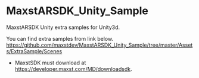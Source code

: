 # MaxstARSDK_Unity_Sample
MaxstARSDK Unity extra samples for Unity3d.

You can find extra samples from link below.
https://github.com/maxstdev/MaxstARSDK_Unity_Sample/tree/master/Assets/ExtraSample/Scenes

* MaxstSDK must download at https://developer.maxst.com/MD/downloadsdk.
